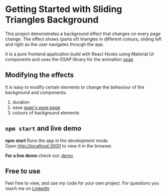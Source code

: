 # Getting Started with Sliding Triangles Background

This project demonstrates a background effect that changes on every page change. The effect shows (parts of) triangles in different colours, sliding left and right as the user navigates through the app.

It is a pure frontend application build with React Hooks using Material UI components and uses the GSAP library for the animation [gsap](https://www.npmjs.com/package/gsap)

## Modifying the effects

It is easy to modify certain elements to change the behaviour of the background and components. 
1. duration
2. ease [gsap's ease page](https://greensock.com/docs/v3/Eases/CustomEase)
3. colours of background elements

## `npm start` and live demo

**npm start** Runs the app in the development mode.\
Open [http://localhost:3000](http://localhost:3000) to view it in the browser.

**For a live demo** check out: [demo](https://sliding-triangle-background.herokuapp.com/)

## Free to use

Feel free to view, and use my code for your own project. For questions you reach me on [LinkedIn](https://www.linkedin.com/in/cliffvroegop/)